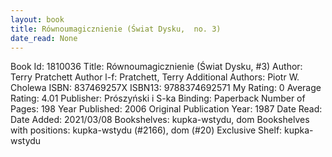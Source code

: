 ```yaml
---
layout: book
title: Równoumagicznienie (Świat Dysku,  no. 3)
date_read: None
---
```


Book Id: 1810036
Title: Równoumagicznienie (Świat Dysku, #3)
Author: Terry Pratchett
Author l-f: Pratchett, Terry
Additional Authors: Piotr W. Cholewa
ISBN: 837469257X
ISBN13: 9788374692571
My Rating: 0
Average Rating: 4.01
Publisher: Prószyński i S-ka
Binding: Paperback
Number of Pages: 198
Year Published: 2006
Original Publication Year: 1987
Date Read: 
Date Added: 2021/03/08
Bookshelves: kupka-wstydu, dom
Bookshelves with positions: kupka-wstydu (#2166), dom (#20)
Exclusive Shelf: kupka-wstydu

